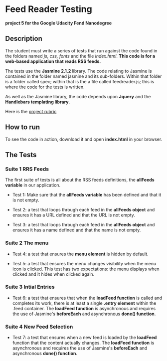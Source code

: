 # Feed Reader Testing

**project 5 for the Google Udacity Fend Nanodegree**

## Description

The student must write a series of tests that run against the code found in the folders named *js, css, fonts* and the file *index.html*. **This code is for a web-based application that reads RSS feeds.**

The tests use the **Jasmine 2.1.2** library. The code relating to Jasmine is contained in the folder named jasmine and its sub-folders. Within that folder is a folder called spec; within that is the a file called feedreader.js; this is where the code for the tests is written.

As well as the Jasmine library, the code depends upon **Jquery** and the **Handlebars templating library**.

Here is the [project rubric](https://review.udacity.com/#!/rubrics/18/view)

## How to run

To see the code in action, download it and open **index.html** in your browser.


## The Tests

### Suite 1 RRS Feeds
The first suite of tests is all about the RSS feeds definitions, the **allFeeds variable** in our application.

* Test 1: Make sure that the **allFeeds variable** has been defined and that it is not empty.

* Test 2: a test that loops through each feed in the **allFeeds object** and ensures it has a URL defined and that the URL is not empty.

* Test 3: a test that loops through each feed in the **allFeeds object** and ensures it has a name defined and that the name is not empty.

### Suite 2 The menu

* Test 4: a test that ensures the **menu element** is hidden by default.

* Test 5: a test that ensures the menu changes visibility when the menu icon is clicked. This test has two expectations: the menu displays when clicked and it hides when clicked again.

### Suite 3 Intial Entries

* Test 6: a test that ensures that when the **loadFeed function** is called and completes its work, there is at least a single **.entry element** within the .feed container.
  The **loadFeed function** is asynchronous and requires the use of Jasmine's **beforeEach** and asynchronous **done() function**.

### Suite 4 New Feed Selection

* Test 7: a test that ensures when a new feed is loaded by the **loadFeed** function that the content actually changes.
  The **loadFeed function** is asynchronous and requires the use of Jasmine's **beforeEach** and asynchronous **done() function**.







